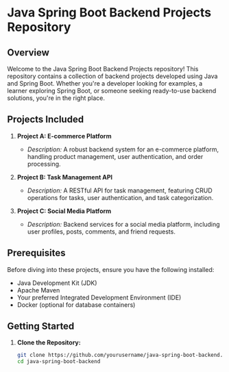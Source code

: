 # Java Spring Boot Backend Projects Repository

## Overview

Welcome to the Java Spring Boot Backend Projects repository! This repository contains a collection of backend projects developed using Java and Spring Boot. Whether you're a developer looking for examples, a learner exploring Spring Boot, or someone seeking ready-to-use backend solutions, you're in the right place.

## Projects Included

1. **Project A: E-commerce Platform**
   - *Description:* A robust backend system for an e-commerce platform, handling product management, user authentication, and order processing.

2. **Project B: Task Management API**
   - *Description:* A RESTful API for task management, featuring CRUD operations for tasks, user authentication, and task categorization.

3. **Project C: Social Media Platform**
   - *Description:* Backend services for a social media platform, including user profiles, posts, comments, and friend requests.

## Prerequisites

Before diving into these projects, ensure you have the following installed:

- Java Development Kit (JDK)
- Apache Maven
- Your preferred Integrated Development Environment (IDE)
- Docker (optional for database containers)

## Getting Started

1. **Clone the Repository:**
   ```bash
   git clone https://github.com/yourusername/java-spring-boot-backend.git
   cd java-spring-boot-backend
